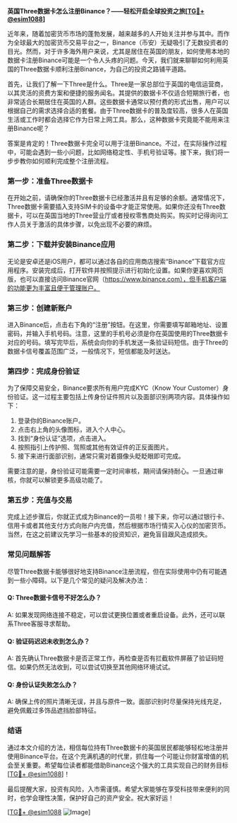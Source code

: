 **英国Three数据卡怎么注册Binance？——轻松开启全球投资之旅[[TG💪+ @esim1088](https://t.me/s/esim1088)]**

近年来，随着加密货币市场的蓬勃发展，越来越多的人开始关注并参与其中。而作为全球最大的加密货币交易平台之一，Binance（币安）无疑吸引了无数投资者的目光。然而，对于许多海外用户来说，尤其是居住在英国的朋友，如何使用本地的数据卡注册Binance可能是一个令人头疼的问题。今天，我们就来聊聊如何利用英国的Three数据卡顺利注册Binance，为自己的投资之路铺平道路。

首先，让我们了解一下Three是什么。Three是一家总部位于英国的电信运营商，以其灵活的资费方案和便捷的服务闻名。其提供的数据卡不仅适合短期旅行者，也非常适合长期居住在英国的人群。这些数据卡通常以预付费的形式出售，用户可以根据自己的需求选择合适的套餐。由于Three数据卡的普及度较高，很多人在英国生活或工作时都会选择它作为日常上网工具。那么，这种数据卡究竟能不能用来注册Binance呢？

答案是肯定的！Three数据卡完全可以用于注册Binance。不过，在实际操作过程中，可能会遇到一些小问题，比如网络稳定性、手机号验证等。接下来，我们将一步步教你如何顺利完成整个注册流程。

### **第一步：准备Three数据卡**
在开始之前，请确保你的Three数据卡已经激活并且有足够的余额。通常情况下，Three数据卡需要插入支持SIM卡的设备中才能正常使用。如果你还没有Three数据卡，可以在英国当地的Three营业厅或者授权零售商处购买。购买时记得询问工作人员关于激活的具体步骤，以免出现不必要的麻烦。

### **第二步：下载并安装Binance应用**
无论是安卓还是iOS用户，都可以通过各自的应用商店搜索“Binance”下载官方应用程序。安装完成后，打开软件并按照提示进行初始化设置。如果你更喜欢网页版，也可以直接访问Binance官网（https://www.binance.com），但手机客户端的功能更为丰富且便于管理账户。

### **第三步：创建新账户**
进入Binance后，点击右下角的“注册”按钮。在这里，你需要填写邮箱地址、设置密码，并输入手机号码。注意，这里的手机号必须是你在英国使用的Three数据卡对应的号码。填写完毕后，系统会向你的手机发送一条验证码短信。由于Three的数据卡信号覆盖范围广泛，一般情况下，短信都能及时送达。

### **第四步：完成身份验证**
为了保障交易安全，Binance要求所有用户完成KYC（Know Your Customer）身份验证。这一过程主要包括上传身份证件照片以及面部识别两项内容。具体操作如下：

1. 登录你的Binance账户。
2. 点击右上角的头像图标，进入个人中心。
3. 找到“身份认证”选项，点击进入。
4. 按照指引上传护照、驾照或其他有效证件的正反面图片。
5. 接下来进行面部识别，通常只需对着摄像头眨眨眼即可完成。

需要注意的是，身份验证可能需要一定时间审核，期间请保持耐心。一旦通过审核，你就可以解锁更多高级功能了。

### **第五步：充值与交易**
完成上述步骤后，你就正式成为Binance的一员啦！接下来，你可以通过银行卡、信用卡或者其他支付方式向账户内充值，然后根据市场行情买入心仪的加密货币。当然，在这之前建议先学习一些基本的投资知识，避免盲目跟风造成损失。

### **常见问题解答**
尽管Three数据卡能够很好地支持Binance注册流程，但在实际使用中仍有可能遇到一些小障碍。以下是几个常见的疑问及解决办法：

#### Q: Three数据卡信号不好怎么办？
A: 如果发现网络连接不稳定，可以尝试更换位置或者重启设备。此外，还可以联系Three客服寻求帮助。

#### Q: 验证码迟迟未收到怎么办？
A: 首先确认Three数据卡是否正常工作，再检查是否有拦截软件屏蔽了验证码短信。如果仍然无法收到，可以尝试切换至其他网络环境试试。

#### Q: 身份认证失败怎么办？
A: 确保上传的照片清晰无误，并且与原件一致。面部识别时尽量保持光线充足，避免佩戴过多饰品遮挡脸部特征。

### **结语**
通过本文介绍的方法，相信每位持有Three数据卡的英国居民都能够轻松地注册并使用Binance平台。在这个充满机遇的时代里，抓住每一个可能让你财富增值的机会至关重要。希望每位读者都能借助Binance这个强大的工具实现自己的财务目标[[TG💪+ @esim1088](https://t.me/s/esim1088)]！

最后提醒大家，投资有风险，入市需谨慎。希望大家能够在享受科技带来便利的同时，也学会理性决策，保护好自己的资产安全。祝大家好运！

[[TG💪+ @esim1088](https://t.me/s/esim1088) ![Image](https://i.postimg.cc/4NQfJmqS/Snipaste-2025-05-13-00-14-12.png)]